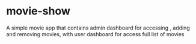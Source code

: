 # movie-show
A simple movie app that contains admin dashboard for accessing , adding and removing movies, with user dashboard for access full list of movies
